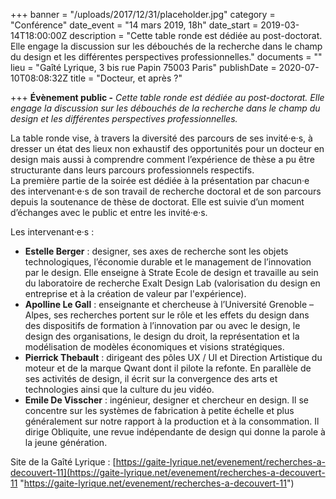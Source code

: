 +++
banner = "/uploads/2017/12/31/placeholder.jpg"
category = "Conférence"
date_event = "14 mars 2019, 18h"
date_start = 2019-03-14T18:00:00Z
description = "Cette table ronde est dédiée au post-doctorat. Elle engage la discussion sur les débouchés de la recherche dans le champ du design et les différentes perspectives professionnelles."
documents = ""
lieu = "Gaîté Lyrique, 3 bis rue Papin 75003 Paris"
publishDate = 2020-07-10T08:08:32Z
title = "Docteur, et après ?"

+++
**Évènement public -** _Cette table ronde est dédiée au post-doctorat. Elle engage la discussion sur les débouchés de la recherche dans le champ du design et les différentes perspectives professionnelles._

La table ronde vise, à travers la diversité des parcours de ses invité·e·s, à dresser un état des lieux non exhaustif des opportunités pour un docteur en design mais aussi à comprendre comment l’expérience de thèse a pu être structurante dans leurs parcours professionnels respectifs.  
La première partie de la soirée est dédiée à la présentation par chacun·e des intervenant·e·s de son travail de recherche doctoral et de son parcours depuis la soutenance de thèse de doctorat. Elle est suivie d’un moment d’échanges avec le public et entre les invité·e·s.

Les intervenant·e·s : 

* **Estelle Berger** : designer, ses axes de recherche sont les objets technologiques, l’économie durable et le management de l’innovation par le design. Elle enseigne à Strate Ecole de design et travaille au sein du laboratoire de recherche Exalt Design Lab (valorisation du design en entreprise et à la création de valeur par l'expérience).
* **Apolline Le Gall** : enseignante et chercheuse à l’Université Grenoble – Alpes, ses recherches portent sur le rôle et les effets du design dans des dispositifs de formation à l’innovation par ou avec le design, le design des organisations, le design du droit, la représentation et la modélisation de modèles économiques et visions stratégiques.
* **Pierrick Thebault** : dirigeant des pôles UX / UI et Direction Artistique du moteur et de la marque Qwant dont il pilote la refonte. En parallèle de ses activités de design, il écrit sur la convergence des arts et technologies ainsi que la culture du jeu vidéo.
* **Emile De Visscher** : ingénieur, designer et chercheur en design. Il se concentre sur les systèmes de fabrication à petite échelle et plus généralement sur notre rapport à la production et à la consommation. Il dirige Obliquite, une revue indépendante de design qui donne la parole à la jeune génération.

Site de la Gaîté Lyrique : [https://gaite-lyrique.net/evenement/recherches-a-decouvert-11](https://gaite-lyrique.net/evenement/recherches-a-decouvert-11 "https://gaite-lyrique.net/evenement/recherches-a-decouvert-11")